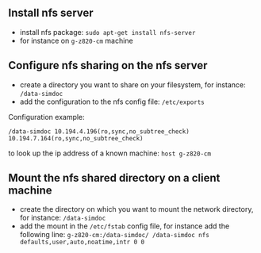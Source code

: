 ## Install nfs server
 - install nfs package: `sudo apt-get install nfs-server`
 - for instance on `g-z820-cm` machine

## Configure nfs sharing on the nfs server
 - create a directory you want to share on your filesystem, for instance: `/data-simdoc`
 - add the configuration to the nfs config file: `/etc/exports`
 
Configuration example:
```
/data-simdoc 10.194.4.196(ro,sync,no_subtree_check) 10.194.7.164(ro,sync,no_subtree_check)
```

to look up the ip address of a known machine: `host g-z820-cm`

## Mount the nfs shared directory on a client machine

 - create the directory on which you want to mount the network directory, for instance: `/data-simdoc`
 - add the mount in the `/etc/fstab` config file, for instance add the following line: `g-z820-cm:/data-simdoc/ /data-simdoc nfs defaults,user,auto,noatime,intr 0 0`
